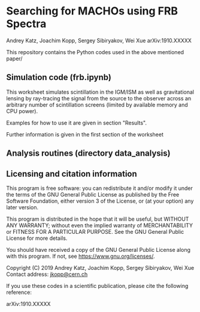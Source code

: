 Searching for MACHOs using FRB Spectra
=======================================================================
Andrey Katz, Joachim Kopp, Sergey Sibiryakov, Wei Xue
arXiv:1910.XXXXX

This repository contains the Python codes used in the above mentioned paper/

Simulation code (frb.ipynb)
----------------------------------------------------------------------

This worksheet simulates scintillation in the IGM/ISM as well as gravitational
lensing by ray-tracing the signal from the source to the observer across an
arbitrary number of scintillation screens (limited by available memory and CPU
power).

Examples for how to use it are given in section "Results".

Further information is given in the first section of the worksheet

Analysis routines (directory data_analysis)
----------------------------------------------------------------------


Licensing and citation information
----------------------------------------------------------------------

This program is free software: you can redistribute it and/or modify
it under the terms of the GNU General Public License as published by
the Free Software Foundation, either version 3 of the License, or
(at your option) any later version.

This program is distributed in the hope that it will be useful,
but WITHOUT ANY WARRANTY; without even the implied warranty of
MERCHANTABILITY or FITNESS FOR A PARTICULAR PURPOSE.  See the
GNU General Public License for more details.

You should have received a copy of the GNU General Public License
along with this program.  If not, see <https://www.gnu.org/licenses/>.

Copyright (C) 2019
Andrey Katz, Joachim Kopp, Sergey Sibiryakov, Wei Xue
Contact address: jkopp@cern.ch


If you use these codes in a scientific publication, please cite the
following reference:

arXiv:1910.XXXXX


